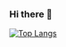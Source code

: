 ### Hi there 👋

[![Top Langs](https://github-readme-stats.vercel.app/api/top-langs/?username=Christmas)](https://github.com/Christmas/github-readme-stats)

<!--
**goodluckily/goodluckily** is a ✨ _special_ ✨ repository because its `README.md` (this file) appears on your GitHub profile.

Here are some ideas to get you started:

- 🔭 I’m currently working on ...
- 🌱 I’m currently learning ...
- 👯 I’m looking to collaborate on ...
- 🤔 I’m looking for help with ...
- 💬 Ask me about ...
- 📫 How to reach me: ...
- 😄 Pronouns: ...
- ⚡ Fun fact: ...
-->
